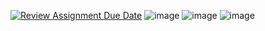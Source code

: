 [![Review Assignment Due Date](https://classroom.github.com/assets/deadline-readme-button-22041afd0340ce965d47ae6ef1cefeee28c7c493a6346c4f15d667ab976d596c.svg)](https://classroom.github.com/a/W2_TH6Rw)
![image](https://github.com/user-attachments/assets/bcb7ec8c-9d5b-4738-9977-289127f2b058)
![image](https://github.com/user-attachments/assets/cd9b5f20-c3ac-4c79-b15b-3a51e13eddfe)
![image](https://github.com/user-attachments/assets/f0345aad-a98c-49c8-91cb-96fd88ccb22a)
